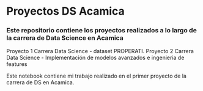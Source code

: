 # Proyectos DS Acamica
### Este repositorio contiene los proyectos realizados a lo largo de la carrera de Data Science en Acamica

Proyecto 1 Carrera Data Science - dataset PROPERATI.
Proyecto 2 Carrera Data Science - Implementación de modelos avanzados e ingenieria de features

Este notebook contiene mi trabajo realizado en el primer proyecto de la carrera de DS en Acamica.
